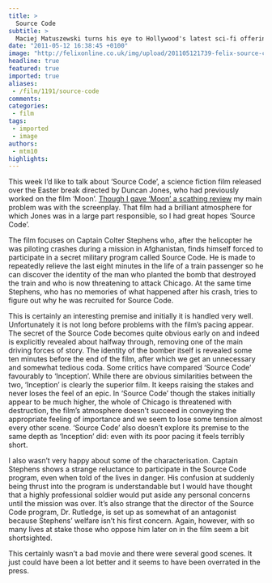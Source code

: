 ```yaml
---
title: >
  Source Code
subtitle: >
  Maciej Matuszewski turns his eye to Hollywood's latest sci-fi offering
date: "2011-05-12 16:38:45 +0100"
image: "http://felixonline.co.uk/img/upload/201105121739-felix-source-code.jpg"
headline: true
featured: true
imported: true
aliases:
 - /film/1191/source-code
comments:
categories:
 - film
tags:
 - imported
 - image
authors:
 - mtm10
highlights:
---
```


This week I’d like to talk about ‘Source Code’, a science fiction film released over the Easter break directed by Duncan Jones, who had previously worked on the film ‘Moon’. [Though I gave ‘Moon’ a scathing review](http://felixonline.co.uk/?article=558) my main problem was with the screenplay. That film had a brilliant atmosphere for which Jones was in a large part responsible, so I had great hopes ‘Source Code’.

The film focuses on Captain Colter Stephens who, after the helicopter he was piloting crashes during a mission in Afghanistan, finds himself forced to participate in a secret military program called Source Code. He is made to repeatedly relieve the last eight minutes in the life of a train passenger so he can discover the identity of the man who planted the bomb that destroyed the train and who is now threatening to attack Chicago. At the same time Stephens, who has no memories of what happened after his crash, tries to figure out why he was recruited for Source Code.

This is certainly an interesting premise and initially it is handled very well. Unfortunately it is not long before problems with the film’s pacing appear. The secret of the Source Code becomes quite obvious early on and indeed is explicitly revealed about halfway through, removing one of the main driving forces of story. The identity of the bomber itself is revealed some ten minutes before the end of the film, after which we get an unnecessary and somewhat tedious coda. Some critics have compared ‘Source Code’ favourably to ‘Inception’. While there are obvious similarities between the two, ‘Inception’ is clearly the superior film. It keeps raising the stakes and never loses the feel of an epic. In ‘Source Code’ though the stakes initially appear to be much higher, the whole of Chicago is threatened with destruction, the film’s atmosphere doesn’t succeed in conveying the appropriate feeling of importance and we seem to lose some tension almost every other scene. ‘Source Code’ also doesn’t explore its premise to the same depth as ‘Inception’ did: even with its poor pacing it feels terribly short.

I also wasn’t very happy about some of the characterisation. Captain Stephens shows a strange reluctance to participate in the Source Code program, even when told of the lives in danger. His confusion at suddenly being thrust into the program is understandable but I would have thought that a highly professional soldier would put aside any personal concerns until the mission was over. It’s also strange that the director of the Source Code program, Dr. Rutledge, is set up as somewhat of an antagonist because Stephens’ welfare isn’t his first concern. Again, however, with so many lives at stake those who oppose him later on in the film seem a bit shortsighted.

This certainly wasn’t a bad movie and there were several good scenes. It just could have been a lot better and it seems to have been overrated in the press.
